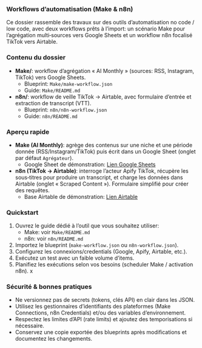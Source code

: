 ### Workflows d’automatisation (Make & n8n)

Ce dossier rassemble des travaux sur des outils d’automatisation no code / low code, avec deux workflows prêts à l’import: un scénario Make pour l’agrégation multi‑sources vers Google Sheets et un workflow n8n focalisé TikTok vers Airtable.

### Contenu du dossier
- **Make/**: workflow d’agrégation « AI Monthly » (sources: RSS, Instagram, TikTok) vers Google Sheets.
  - Blueprint: `Make/make-workflow.json`
  - Guide: `Make/README.md`
- **n8n/**: workflow de veille TikTok → Airtable, avec formulaire d’entrée et extraction de transcript (VTT).
  - Blueprint: `n8n/n8n-workflow.json`
  - Guide: `n8n/README.md`

### Aperçu rapide
- **Make (AI Monthly)**: agrège des contenus sur une niche et une période donnée (RSS/Instagram/TikTok) puis écrit dans un Google Sheet (onglet par défaut `Agrégateur`).
  - Google Sheet de démonstration: [Lien Google Sheets](https://docs.google.com/spreadsheets/d/17JXOTxNk7-EDYpSQIKgBH-hyClpwn7jkmSknl3Azs1A/edit?gid=0#gid=0)
- **n8n (TikTok → Airtable)**: interroge l’acteur Apify TikTok, récupère les sous‑titres pour produire un transcript, et charge les données dans Airtable (onglet « Scraped Content »). Formulaire simplifié pour créer des requêtes.
  - Base Airtable de démonstration: [Lien Airtable](https://airtable.com/appUKygDScJYHelFj/pagKUI8oSIrjRYGFA)

### Quickstart
1) Ouvrez le guide dédié à l’outil que vous souhaitez utiliser:
   - Make: voir `Make/README.md`
   - n8n: voir `n8n/README.md`
2) Importez le blueprint (`make-workflow.json` ou `n8n-workflow.json`).
3) Configurez les connexions/credentials (Google, Apify, Airtable, etc.).
4) Exécutez un test avec un faible volume d’items.
5) Planifiez les exécutions selon vos besoins (scheduler Make / activation n8n).
x
### Sécurité & bonnes pratiques
- Ne versionnez pas de secrets (tokens, clés API) en clair dans les JSON.
- Utilisez les gestionnaires d’identifiants des plateformes (Make Connections, n8n Credentials) et/ou des variables d’environnement.
- Respectez les limites d’API (rate limits) et ajoutez des temporisations si nécessaire.
- Conservez une copie exportée des blueprints après modifications et documentez les changements.
